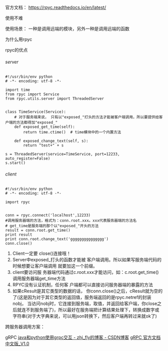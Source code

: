 官方文档： https://rpyc.readthedocs.io/en/latest/

使用不难

使用场景： 一种是调用远端的模块，另外一种是调用远端的函数

为什么用rpyc


rpyc的优点


###### server

```
#!/usr/bin/env python
# -*- encoding: utf-8 -*-

import time
from rpyc import Service
from rpyc.utils.server import ThreadedServer


class TimeService(Service):
    # 对于服务端来说， 只有以"exposed_"打头的方法才能被客户端调用，所以要提供给客户端的方法都得加"exposed_"
    def exposed_get_time(self):
        return time.ctime()  # time模块中的一个内置方法

    def exposed_change_text(self, s):
        return "test+" + s

s = ThreadedServer(service=TimeService, port=12233, auto_register=False)
s.start()
```


###### client

```
#!/usr/bin/env python
# -*- encoding: utf-8 -*-

import rpyc


conn = rpyc.connect('localhost',12233)
#调用服务器端的方法，格式为：conn.root.xxx。xxx代表服务器端的方法名
# get_time是服务端的那个以"exposed_"开头的方法
result = conn.root.get_time()
print result
print conn.root.change_text('ggggggggggggggg')
conn.close()
```



1. Client一定要 close()连接哦！
2. Server中exposed_打头的函数才能被 客户端调用。所以如果写服务端代码的时候想要让客户端调用 就要加这一个前缀。
3. client要访问服 务器端代码通过c.root.xxx才能访问，如：c.root.get_time() 调用服务器端get_time方法
4. RPYC没有认证机制，任何客 户端都可以直接访问服务器端的暴露的方法
5. 如果cResult是其它类型的数据的话， 你conn.close()之后，cResult就为空的了(这是因为对于其它类型的返回值，服务端返回的是rpyc.netref的封装nobj， 当访问nobj时，它连接到服务端，取值，并返回给客户端，你close之后就连不到服务端了)，所以最好在服务端把计算结果处理下，转换成数字或字符串(对于大字典来说，可以用json转换下，然后客户端再转过来就ok了)




跨服务器调用方案：

gRPC
[java和python使用grpc交互 - zhj_fly的博客 - CSDN博客](https://blog.csdn.net/zhj_fly/article/details/82684970)
[gRPC 官方文档中文版_V1.0](https://doc.oschina.net/grpc?t=58008)
